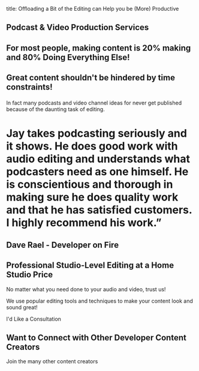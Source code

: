 title: Offloading a Bit of the Editing can Help you be (More) Productive

<h2 class="subtitle is-3 has-text-info">
Podcast & Video Production Services
</h2>
  <div class="section">
  <h2 class="subtitle is-4 has-text-info">For most people, making content is 20% making and 80%
  <span class="has-text-weight-semibold">Doing Everything Else!</span>
</h2>

<h2 class="subtitle has-text-grey-dark has-text-weight-bold">
  <p>Great content shouldn't be hindered by time constraints!<p>
</h2>

<p class=''>
In fact many podcasts and video channel ideas for never get published because of the daunting task of editing.
</p>

<div class="hero box is-bold">
<h1 class="title is-4 has-text-grey">
Jay takes podcasting seriously and it shows. He does good work with audio editing and understands what podcasters need as one himself. He is conscientious and thorough in making sure he does quality work and that he has satisfied customers. I highly recommend his work.”
</h1>
<h2 class="subtitle has-text-right is-italic">Dave Rael - Developer on Fire</h2>
</div>
</div>

<section class="section">
<h2 class="subtitle is-4">Professional Studio-Level Editing at a Home Studio
Price</h2>
</div>
<p class="has-text-info">
  No matter what you need done to your audio and video, trust us!
</p>

<p>
  We use popular editing tools and techniques to make your content look and
  sound great!
</p>

<div class="container">
  <a type="submit" class="button">I'd Like a Consultation</a>
</div>

<h2 class="subtitle is-2">Want to Connect with Other Developer Content Creators</h2>
<p>Join the many other content creators</p>

<h2 class="subtitle is-2"></h2>
</section>
